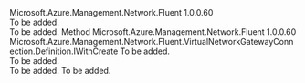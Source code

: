 <Type Name="IWithAuthorization" FullName="Microsoft.Azure.Management.Network.Fluent.VirtualNetworkGatewayConnection.Definition.IWithAuthorization">
  <TypeSignature Language="C#" Value="public interface IWithAuthorization" />
  <TypeSignature Language="ILAsm" Value=".class public interface auto ansi abstract IWithAuthorization" />
  <TypeSignature Language="DocId" Value="T:Microsoft.Azure.Management.Network.Fluent.VirtualNetworkGatewayConnection.Definition.IWithAuthorization" />
  <TypeSignature Language="VB.NET" Value="Public Interface IWithAuthorization" />
  <TypeSignature Language="F#" Value="type IWithAuthorization = interface" />
  <AssemblyInfo>
    <AssemblyName>Microsoft.Azure.Management.Network.Fluent</AssemblyName>
    <AssemblyVersion>1.0.0.60</AssemblyVersion>
  </AssemblyInfo>
  <Interfaces />
  <Docs>
    <summary>To be added.</summary>
    <remarks>To be added.</remarks>
  </Docs>
  <Members>
    <Member MemberName="WithAuthorization">
      <MemberSignature Language="C#" Value="public Microsoft.Azure.Management.Network.Fluent.VirtualNetworkGatewayConnection.Definition.IWithCreate WithAuthorization (string authorizationKey);" />
      <MemberSignature Language="ILAsm" Value=".method public hidebysig newslot virtual instance class Microsoft.Azure.Management.Network.Fluent.VirtualNetworkGatewayConnection.Definition.IWithCreate WithAuthorization(string authorizationKey) cil managed" />
      <MemberSignature Language="DocId" Value="M:Microsoft.Azure.Management.Network.Fluent.VirtualNetworkGatewayConnection.Definition.IWithAuthorization.WithAuthorization(System.String)" />
      <MemberSignature Language="VB.NET" Value="Public Function WithAuthorization (authorizationKey As String) As IWithCreate" />
      <MemberSignature Language="F#" Value="abstract member WithAuthorization : string -&gt; Microsoft.Azure.Management.Network.Fluent.VirtualNetworkGatewayConnection.Definition.IWithCreate" Usage="iWithAuthorization.WithAuthorization authorizationKey" />
      <MemberType>Method</MemberType>
      <AssemblyInfo>
        <AssemblyName>Microsoft.Azure.Management.Network.Fluent</AssemblyName>
        <AssemblyVersion>1.0.0.60</AssemblyVersion>
      </AssemblyInfo>
      <ReturnValue>
        <ReturnType>Microsoft.Azure.Management.Network.Fluent.VirtualNetworkGatewayConnection.Definition.IWithCreate</ReturnType>
      </ReturnValue>
      <Parameters>
        <Parameter Name="authorizationKey" Type="System.String" />
      </Parameters>
      <Docs>
        <param name="authorizationKey">To be added.</param>
        <summary>To be added.</summary>
        <returns>To be added.</returns>
        <remarks>To be added.</remarks>
      </Docs>
    </Member>
  </Members>
</Type>